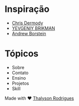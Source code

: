 # Inspiração

* [Chris Dermody](https://chippd.github.io/)
* [YEVGENIY BRIKMAN](https://www.ybrikman.com/)
* [Andrew Borstein](https://andrewborstein.com/)

# Tópicos

* Sobre
* Contato
* Ensino
* Projetos
* Skill

Made with ♥ [Thalyson Rodrigues](https://github.com/thalysonalexr/)